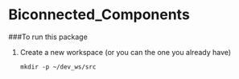 # Biconnected_Components

###To run this package 
1. Create a new workspace (or you can the one you already have)
    ```
    mkdir -p ~/dev_ws/src
    ```
